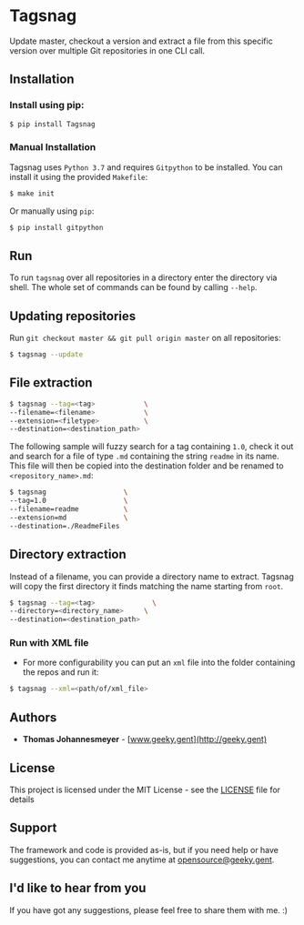 # Tagsnag

Update master, checkout a version and extract a file from this specific version over multiple Git repositories in one CLI call.


## Installation

### Install using pip:

```bash
$ pip install Tagsnag
```


### Manual Installation

Tagsnag uses `Python 3.7` and requires `Gitpython` to be installed. You can install it using the provided `Makefile`:

```bash
$ make init
```

Or manually using `pip`:

```bash
$ pip install gitpython
```


## Run

To run `tagsnag` over all repositories in a directory enter the directory via shell. The whole set of commands can be found by calling `--help`.

## Updating repositories

Run `git checkout master && git pull origin master` on all repositories:

```bash
$ tagsnag --update
```

## File extraction

```bash
$ tagsnag --tag=<tag>            \
--filename=<filename>            \
--extension=<filetype>           \
--destination=<destination_path>
```

The following sample will fuzzy search for a tag containing `1.0`, check it out and search for a file of type `.md` containing the string `readme` in its name. This file will then be copied into the destination folder and be renamed to `<repository_name>.md`:

```bash
$ tagsnag                   \
--tag=1.0                   \
--filename=readme           \
--extension=md              \
--destination=./ReadmeFiles
```

## Directory extraction

Instead of a filename, you can provide a directory name to extract. Tagsnag will copy the first directory it finds matching the name starting from `root`.

```bash
$ tagsnag --tag=<tag>              \
--directory=<directory_name>     \
--destination=<destination_path>
```


### Run with XML file

- For more configurability you can put an `xml` file into the folder containing the repos and run it:

```bash
$ tagsnag --xml=<path/of/xml_file>
```


## Authors

* **Thomas Johannesmeyer** - [www.geeky.gent](http://geeky.gent)

## License

This project is licensed under the MIT License - see the [LICENSE](LICENSE) file for details

## Support

The framework and code is provided as-is, but if you need help or have suggestions, you can contact me anytime at [opensource@geeky.gent](mailto:opensource@geeky.gent?subject=Pinachtsbaum).


## I'd like to hear from you

If you have got any suggestions, please feel free to share them with me. :)
